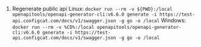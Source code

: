 1. Regenerate public api
Linux:
```docker run --rm -v ${PWD}:/local openapitools/openapi-generator-cli:v6.6.0 generate -i https://test-api.configcat.com/docs/v1/swagger.json -g go -o /local```
Windows: 
```docker run --rm -v %CD%:/local openapitools/openapi-generator-cli:v6.6.0 generate -i https://test-api.configcat.com/docs/v1/swagger.json -g go -o /local```
